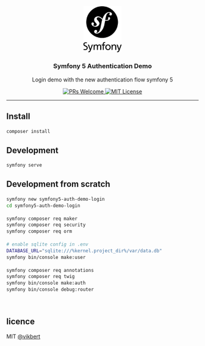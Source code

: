 <div align="center">
  <img src="./docs/symfony.png" width="100" alt="aino" />
  <h3>Symfony 5 Authentication Demo</h3>
  <p>Login demo with the new authentication flow symfony 5</p>

  <p>
    <a href="#">
      <img src="https://img.shields.io/badge/PRs-Welcome-brightgreen.svg?style=flat-square" alt="PRs Welcome">
    </a>
    <a href="#">
      <img src="https://img.shields.io/badge/License-MIT-brightgreen.svg?style=flat-square" alt="MIT License">
    </a>
  </p>
</div>

---

## Install
```bash
composer install 
```

## Development
```bash
symfony serve 
```

## Development from scratch
```bash
symfony new symfony5-auth-demo-login
cd symfony5-auth-demo-login

symfony composer req maker
symfony composer req security
symfony composer req orm

# enable sqlite config in .env
DATABASE_URL="sqlite:///%kernel.project_dir%/var/data.db"
symfony bin/console make:user

symfony composer req annotations 
symfony composer req twig
symfony bin/console make:auth
symfony bin/console debug:router




```


## licence

MIT [@vikbert](https://vikbert.github.io/)
